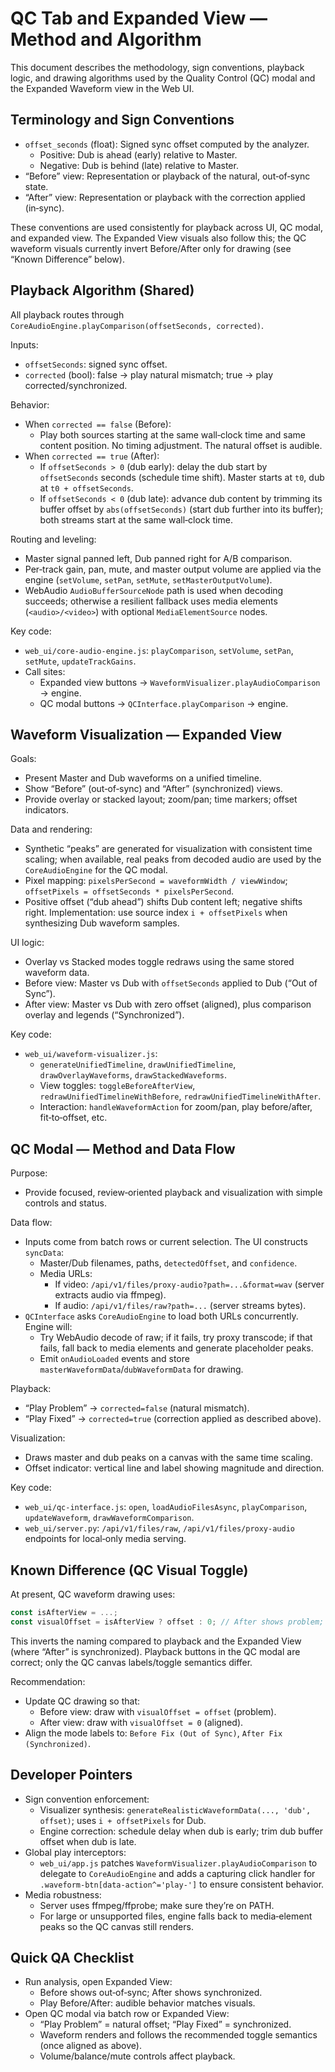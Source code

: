 # QC Tab and Expanded View — Method and Algorithm

This document describes the methodology, sign conventions, playback logic, and drawing algorithms used by the Quality Control (QC) modal and the Expanded Waveform view in the Web UI.

## Terminology and Sign Conventions

- `offset_seconds` (float): Signed sync offset computed by the analyzer.
  - Positive: Dub is ahead (early) relative to Master.
  - Negative: Dub is behind (late) relative to Master.
- “Before” view: Representation or playback of the natural, out‑of‑sync state.
- “After” view: Representation or playback with the correction applied (in‑sync).

These conventions are used consistently for playback across UI, QC modal, and expanded view. The Expanded View visuals also follow this; the QC waveform visuals currently invert Before/After only for drawing (see “Known Difference” below).

## Playback Algorithm (Shared)

All playback routes through `CoreAudioEngine.playComparison(offsetSeconds, corrected)`.

Inputs:
- `offsetSeconds`: signed sync offset.
- `corrected` (bool): false → play natural mismatch; true → play corrected/synchronized.

Behavior:
- When `corrected == false` (Before):
  - Play both sources starting at the same wall‑clock time and same content position. No timing adjustment. The natural offset is audible.
- When `corrected == true` (After):
  - If `offsetSeconds > 0` (dub early): delay the dub start by `offsetSeconds` seconds (schedule time shift). Master starts at `t0`, dub at `t0 + offsetSeconds`.
  - If `offsetSeconds < 0` (dub late): advance dub content by trimming its buffer offset by `abs(offsetSeconds)` (start dub further into its buffer); both streams start at the same wall‑clock time.

Routing and leveling:
- Master signal panned left, Dub panned right for A/B comparison.
- Per‑track gain, pan, mute, and master output volume are applied via the engine (`setVolume`, `setPan`, `setMute`, `setMasterOutputVolume`).
- WebAudio `AudioBufferSourceNode` path is used when decoding succeeds; otherwise a resilient fallback uses media elements (`<audio>/<video>`) with optional `MediaElementSource` nodes.

Key code:
- `web_ui/core-audio-engine.js`: `playComparison`, `setVolume`, `setPan`, `setMute`, `updateTrackGains`.
- Call sites:
  - Expanded view buttons → `WaveformVisualizer.playAudioComparison` → engine.
  - QC modal buttons → `QCInterface.playComparison` → engine.

## Waveform Visualization — Expanded View

Goals:
- Present Master and Dub waveforms on a unified timeline.
- Show “Before” (out‑of‑sync) and “After” (synchronized) views.
- Provide overlay or stacked layout; zoom/pan; time markers; offset indicators.

Data and rendering:
- Synthetic “peaks” are generated for visualization with consistent time scaling; when available, real peaks from decoded audio are used by the `CoreAudioEngine` for the QC modal.
- Pixel mapping: `pixelsPerSecond = waveformWidth / viewWindow`; `offsetPixels = offsetSeconds * pixelsPerSecond`.
- Positive offset (“dub ahead”) shifts Dub content left; negative shifts right. Implementation: use source index `i + offsetPixels` when synthesizing Dub waveform samples.

UI logic:
- Overlay vs Stacked modes toggle redraws using the same stored waveform data.
- Before view: Master vs Dub with `offsetSeconds` applied to Dub (“Out of Sync”).
- After view: Master vs Dub with zero offset (aligned), plus comparison overlay and legends (“Synchronized”).

Key code:
- `web_ui/waveform-visualizer.js`:
  - `generateUnifiedTimeline`, `drawUnifiedTimeline`, `drawOverlayWaveforms`, `drawStackedWaveforms`.
  - View toggles: `toggleBeforeAfterView`, `redrawUnifiedTimelineWithBefore`, `redrawUnifiedTimelineWithAfter`.
  - Interaction: `handleWaveformAction` for zoom/pan, play before/after, fit‑to‑offset, etc.

## QC Modal — Method and Data Flow

Purpose:
- Provide focused, review‑oriented playback and visualization with simple controls and status.

Data flow:
- Inputs come from batch rows or current selection. The UI constructs `syncData`:
  - Master/Dub filenames, paths, `detectedOffset`, and `confidence`.
  - Media URLs:
    - If video: `/api/v1/files/proxy-audio?path=...&format=wav` (server extracts audio via ffmpeg).
    - If audio: `/api/v1/files/raw?path=...` (server streams bytes).
- `QCInterface` asks `CoreAudioEngine` to load both URLs concurrently. Engine will:
  - Try WebAudio decode of raw; if it fails, try proxy transcode; if that fails, fall back to media elements and generate placeholder peaks.
  - Emit `onAudioLoaded` events and store `masterWaveformData`/`dubWaveformData` for drawing.

Playback:
- “Play Problem” → `corrected=false` (natural mismatch).
- “Play Fixed” → `corrected=true` (correction applied as described above).

Visualization:
- Draws master and dub peaks on a canvas with the same time scaling.
- Offset indicator: vertical line and label showing magnitude and direction.

Key code:
- `web_ui/qc-interface.js`: `open`, `loadAudioFilesAsync`, `playComparison`, `updateWaveform`, `drawWaveformComparison`.
- `web_ui/server.py`: `/api/v1/files/raw`, `/api/v1/files/proxy-audio` endpoints for local‑only media serving.

## Known Difference (QC Visual Toggle)

At present, QC waveform drawing uses:

```js
const isAfterView = ...;
const visualOffset = isAfterView ? offset : 0; // After shows problem; Before aligned
```

This inverts the naming compared to playback and the Expanded View (where “After” is synchronized). Playback buttons in the QC modal are correct; only the QC canvas labels/toggle semantics differ.

Recommendation:
- Update QC drawing so that:
  - Before view: draw with `visualOffset = offset` (problem).
  - After view: draw with `visualOffset = 0` (aligned).
- Align the mode labels to: `Before Fix (Out of Sync)`, `After Fix (Synchronized)`.

## Developer Pointers

- Sign convention enforcement:
  - Visualizer synthesis: `generateRealisticWaveformData(..., 'dub', offset)`; uses `i + offsetPixels` for Dub.
  - Engine correction: schedule delay when dub is early; trim dub buffer offset when dub is late.
- Global play interceptors:
  - `web_ui/app.js` patches `WaveformVisualizer.playAudioComparison` to delegate to `CoreAudioEngine` and adds a capturing click handler for `.waveform-btn[data-action^='play-']` to ensure consistent behavior.
- Media robustness:
  - Server uses ffmpeg/ffprobe; make sure they’re on PATH.
  - For large or unsupported files, engine falls back to media‑element peaks so the QC canvas still renders.

## Quick QA Checklist

- Run analysis, open Expanded View:
  - Before shows out‑of‑sync; After shows synchronized.
  - Play Before/After: audible behavior matches visuals.
- Open QC modal via batch row or Expanded View:
  - “Play Problem” = natural offset; “Play Fixed” = synchronized.
  - Waveform renders and follows the recommended toggle semantics (once aligned as above).
  - Volume/balance/mute controls affect playback.

